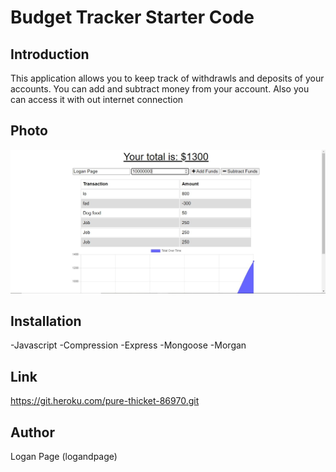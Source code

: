 # Budget Tracker Starter Code

## Introduction
This application allows you to keep track of withdrawls and deposits of your accounts. You can add and subtract money from your account. Also you can access it with out internet connection

## Photo
![photo](images/screenshot.jpg)

## Installation
-Javascript
-Compression
-Express
-Mongoose
-Morgan

## Link
https://git.heroku.com/pure-thicket-86970.git

## Author
Logan Page (logandpage)